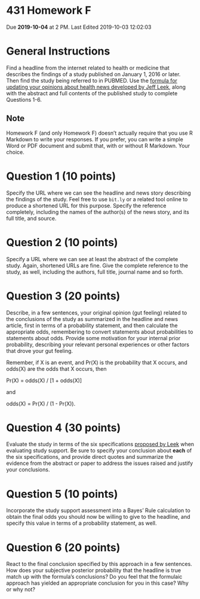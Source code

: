 431 Homework F
================
Due **2019-10-04** at 2 PM. Last Edited 2019-10-03 12:02:03

# General Instructions

Find a headline from the internet related to health or medicine that
describes the findings of a study published on January 1, 2016 or later.
Then find the study being referred to in PUBMED. Use the [formula for
updating your opinions about health news developed by Jeff
Leek](http://fivethirtyeight.com/features/a-formula-for-decoding-health-news/),
along with the abstract and full contents of the published study to
complete Questions 1-6.

## Note

Homework F (and only Homework F) doesn’t actually require that you use R
Markdown to write your responses. If you prefer, you can write a simple
Word or PDF document and submit that, with or without R Markdown. Your
choice.

# Question 1 (10 points)

Specify the URL where we can see the headline and news story describing
the findings of the study. Feel free to use `bit.ly` or a related tool
online to produce a shortened URL for this purpose. Specify the
reference completely, including the names of the author(s) of the news
story, and its full title, and source.

# Question 2 (10 points)

Specify a URL where we can see at least the abstract of the complete
study. Again, shortened URLs are fine. Give the complete reference to
the study, as well, including the authors, full title, journal name and
so forth.

# Question 3 (20 points)

Describe, in a few sentences, your original opinion (gut feeling)
related to the conclusions of the study as summarized in the headline
and news article, first in terms of a probability statement, and then
calculate the appropriate odds, remembering to convert statements about
probabilities to statements about odds. Provide some motivation for your
internal prior probability, describing your relevant personal
experiences or other factors that drove your gut feeling.

Remember, if X is an event, and Pr(X) is the probability that X occurs,
and odds(X) are the odds that X occurs, then

Pr(X) = odds(X) / \[1 + odds(X)\]

and

odds(X) = Pr(X) / (1 - Pr(X)).

# Question 4 (30 points)

Evaluate the study in terms of the six specifications [proposed by
Leek](http://fivethirtyeight.com/features/a-formula-for-decoding-health-news/)
when evaluating study support. Be sure to specify your conclusion about
**each** of the six specifications, and provide direct quotes and
summarize the evidence from the abstract or paper to address the issues
raised and justify your conclusions.

# Question 5 (10 points)

Incorporate the study support assessment into a Bayes’ Rule calculation
to obtain the final odds you should now be willing to give to the
headline, and specify this value in terms of a probability statement, as
well.

# Question 6 (20 points)

React to the final conclusion specified by this approach in a few
sentences. How does your subjective posterior probability that the
headline is true match up with the formula’s conclusions? Do you feel
that the formulaic approach has yielded an appropriate conclusion for
you in this case? Why or why not?

